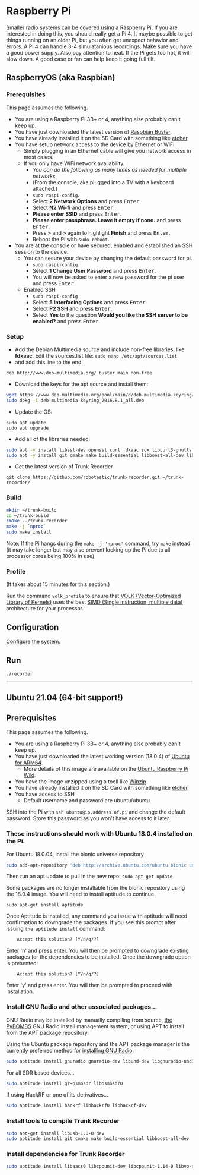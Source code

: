 # Raspberry Pi

Smaller radio systems can be covered using a Raspberry Pi. If you are interested in doing this, you should really get a Pi 4. It maybe possible to get things running on an older Pi, but you often get unexpect behavior and errors. A Pi 4 can handle 3-4 simulatanious recordings. Make sure you have a good power supply. Also pay attention to heat. If the Pi gets too hot, it will slow down. A good case or fan can help keep it going full tilt.

## RaspberryOS (aka Raspbian)

### Prerequisites
This page assumes the following.
  - You are using a Raspberry Pi 3B+ or 4, anything else probably can't keep up.
  - You have just downloaded the latest version of [Raspbian Buster](https://www.raspberrypi.org/downloads/raspbian/).
  - You have already installed it on the SD Card with something like [etcher](https://etcher.io/).
  - You have setup network access to the device by Ethernet or WiFi.
    - Simply plugging in an Ethernet cable will give you network access in most cases.
    - If you only have WiFi network availability.
      - _You can do the following as many times as needed for multiple networks_
      - (From the console, aka plugged into a TV with a keyboard attached.)
      - `sudo raspi-config`.
      - Select **2 Network Options** and press <kbd>Enter</kbd>.
      - Select **N2 Wi-fi** and press <kbd>Enter</kbd>.
      - **Please enter SSID** and press <kbd>Enter</kbd>.
      - **Please enter passphrase. Leave it empty if none.** and press <kbd>Enter</kbd>.
      - Press <kbd>></kbd> and <kbd>></kbd> again to highlight **Finish** and press <kbd>Enter</kbd>.
      - Reboot the Pi with `sudo reboot`.
  - You are at the console or have secured, enabled and established an SSH session to the device.
    - You can secure your device by changing the default password for pi.
      - `sudo raspi-config`
      - Select **1 Change User Password** and press <kbd>Enter</kbd>.
      - You will now be asked to enter a new password for the pi user and press <kbd>Enter</kbd>.
    - Enabled SSH
      - `sudo raspi-config`
      - Select **5 Interfacing Options** and press <kbd>Enter</kbd>.
      - Select **P2 SSH** and press <kbd>Enter</kbd>.
      - Select **Yes** to the question **Would you like the SSH server to be enabled?** and press <kbd>Enter</kbd>.

### Setup
- Add the Debian Multimedia source and include non-free libraries, like **fdkaac**. Edit the sources.list file: `sudo nano /etc/apt/sources.list`
- and add this line to the end:
```
deb http://www.deb-multimedia.org/ buster main non-free
```
- Download the keys for the apt source and install them:
```bash
wget https://www.deb-multimedia.org/pool/main/d/deb-multimedia-keyring/deb-multimedia-keyring_2016.8.1_all.deb
sudo dpkg -i deb-multimedia-keyring_2016.8.1_all.deb
```
- Update the OS:
```
sudo apt update
sudo apt upgrade
```
- Add all of the libraries needed:
```bash
sudo apt -y install libssl-dev openssl curl fdkaac sox libcurl3-gnutls libcurl4 libcurl4-openssl-dev gnuradio gnuradio-dev gr-osmosdr libhackrf-dev libuhd-dev 
sudo apt -y install git cmake make build-essential libboost-all-dev libusb-1.0-0.dev 
```
- Get the latest version of Trunk Recorder
```
git clone https://github.com/robotastic/trunk-recorder.git ~/trunk-recorder/
```
### Build
```bash
mkdir ~/trunk-build
cd ~/trunk-build
cmake ../trunk-recorder
make -j `nproc`
sudo make install
```

Note:  If the Pi hangs during the `make -j 'nproc'` command, try `make` instead (it may take longer but may also prevent locking up the Pi due to all processor cores being 100% in use)

### Profile
(It takes about 15 minutes for this section.)

Run the command `volk_profile` to ensure that [VOLK (Vector-Optimized Library of Kernels)](https://wiki.gnuradio.org/index.php/Volk) uses the best [SIMD (Single instruction, multiple data)](https://en.wikipedia.org/wiki/SIMD) architecture for your processor.

## Configuration
[Configure the system](https://github.com/robotastic/trunk-recorder#configure).
## Run
`./recorder`

***
## Ubuntu 21.04 (64-bit support!)

## Prerequisites
This page assumes the following.
  - You are using a Raspberry Pi 3B+ or 4, anything else probably can't keep up.
  - You have just downloaded the latest working version (18.0.4) of [Ubuntu for ARM64](http://cdimage.ubuntu.com/releases/bionic/release/ubuntu-18.04.4-preinstalled-server-arm64+raspi3.img.xz).
    - More details of this image are available on the [Ubuntu Raspberry Pi Wiki](https://wiki.ubuntu.com/ARM/RaspberryPi).
  - You have the image unzipped using a tooll like [Winzip](https://www.winzip.com/landing/download-winzip-v1.html).
  - You have already installed it on the SD Card with something like [etcher](https://etcher.io/).
  - You have access to SSH
    - Default username and password are ubuntu/ubuntu

SSH into the Pi with `ssh ubuntu@ip.address.of.pi` and change the default password. Store this password as you won't have access to it later.

### These instructions should work with Ubuntu 18.0.4 installed on the Pi.

For Ubuntu 18.0.04, install the bionic universe repository
```bash
sudo add-apt-repository "deb http://archive.ubuntu.com/ubuntu bionic universe"
```
Then run an apt update to pull in the new repo: `sudo apt-get update`

Some packages are no longer installable from the bionic repository using the 18.0.4 image. You will need to install aptitude to continue.
```
sudo apt-get install aptitude
```
Once Aptitude is installed, any command you issue with aptitude will need confirmation to downgrade the packages. If you see this prompt after issuing `the aptitude install` command:
```
    Accept this solution? [Y/n/q/?]
```
Enter 'n' and press enter. You will then be prompted to downgrade existing packages for the dependencies to be installed. Once the downgrade option is presented:
```
    Accept this solution? [Y/n/q/?]
```
Enter 'y' and press enter. You will then be prompted to proceed with installation.

### Install GNU Radio and other associated packages...

GNU Radio may be installed by manually compiling from source, [the PyBOMBS](https://github.com/gnuradio/pybombs) GNU Radio install management system, or using APT to install from the APT package repository.

Using the Ubuntu package repository and the APT package manager is the currently preferred method for [installing GNU Radio](http://gnuradio.org/redmine/projects/gnuradio/wiki/InstallingGR): 
 
```bash
sudo aptitude install gnuradio gnuradio-dev libuhd-dev libgnuradio-uhd3.7.11
```

For all SDR based devices...
```bash
sudo aptitude install gr-osmosdr libosmosdr0
```

If using HackRF or one of its derivatives...
```bash
sudo aptitude install hackrf libhackrf0 libhackrf-dev
```

### Install tools to compile Trunk Recorder
```bash
sudo apt-get install libusb-1.0-0.dev 
sudo aptitude install git cmake make build-essential libboost-all-dev
```

### Install dependencies for Trunk Recorder
```bash
sudo aptitude install libaacs0 libcppunit-dev libcppunit-1.14-0 libvo-aacenc0 libssl-dev openssl curl libcurl3-gnutls libcurl4 libcurl4-openssl-dev fdkaac sox
```